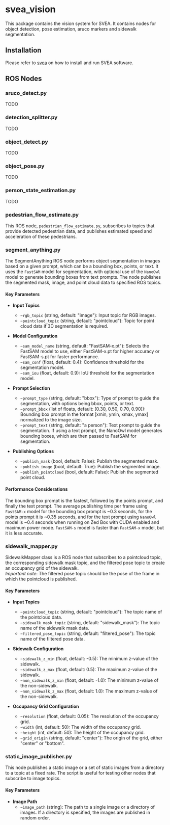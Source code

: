 # svea_vision
This package contains the vision system for SVEA. It contains nodes for object detection, pose estimation, aruco markers and sidewalk segmentation. 

## Installation

Please refer to [svea](https://github.com/KTH-SML/svea) on how to install and run SVEA software.

## ROS Nodes

### aruco_detect.py
TODO

### detection_splitter.py
TODO

### object_detect.py
TODO

### object_pose.py
TODO

### person_state_estimation.py
TODO

### pedestrian_flow_estimate.py
This ROS node, `pedestrian_flow_estimate.py`, subscribes to topics that provide detected pedestrian data, and publishes estimated speed and acceleration of these pedestrians.

### segment_anything.py
The SegmentAnything ROS node performs object segmentation in images based on a given prompt, which can be a bounding box, points, or text. It uses the `FastSAM` model for segmentation, with optional use of the `NanoOwl` model to generate bounding boxes from text prompts. The node publishes the segmented mask, image, and point cloud data to specified ROS topics.

#### Key Parameters
- **Input Topics**
    - `~rgb_topic` (string, default: "image"): Input topic for RGB images.
    - `~pointcloud_topic` (string, default: "pointcloud"): Topic for point cloud data if 3D segmentation is required.

- **Model Configuration**
    - `~sam_model_name` (string, default: "FastSAM-x.pt"): Selects the FastSAM model to use, either FastSAM-x.pt for higher accuracy or FastSAM-s.pt for faster performance.
    - `~sam_conf` (float, default: 0.4): Confidence threshold for the segmentation model.
    - `~sam_iou` (float, default: 0.9): IoU threshold for the segmentation model.

- **Prompt Selection**
    - `~prompt_type` (string, default: "bbox"): Type of prompt to guide the segmentation, with options being bbox, points, or text.
    - `~prompt_bbox` (list of floats, default: [0.30, 0.50, 0.70, 0.90]): Bounding box prompt in the format [xmin, ymin, xmax, ymax] normalized to the image size.
    - `~prompt_text` (string, default: "a person"): Text prompt to guide the segmentation. If using a text prompt, the NanoOwl model generates bounding boxes, which are then passed to FastSAM for segmentation.

- **Publishing Options**
    - `~publish_mask` (bool, default: False): Publish the segmented mask.
    - `~publish_image` (bool, default: True): Publish the segmented image.
    - `~publish_pointcloud` (bool, default: False): Publish the segmented point cloud.

#### Performance Considerations
The bounding box prompt is the fastest, followed by the points prompt, and finally the text prompt. The average publishing time per frame using `FastSAM-x` model for the bounding box prompt is ~0.3 seconds, for the points prompt it is ~0.35 seconds, and for the text prompt using `NanoOwl` model is ~0.4 seconds when running on Zed Box with CUDA enabled and maximum power mode. `FastSAM-s` model is faster than `FastSAM-x` model, but it is less accurate.

### sidewalk_mapper.py
SidewalkMapper class is a ROS node that subscribes to a pointcloud topic, the corresponding sidewalk mask topic, and the filtered pose topic to create an occupancy grid of the sidewalk.  
_Important note_: The filtered pose topic should be the pose of the frame in which the pointcloud is published.

#### Key Parameters
- **Input Topics**
    - `~pointcloud_topic` (string, default: "pointcloud"): The topic name of the pointcloud data.
    - `~sidewalk_mask_topic` (string, default: "sidewalk_mask"): The topic name of the sidewalk mask data.
    - `~filtered_pose_topic` (string, default: "filtered_pose"): The topic name of the filtered pose data.

- **Sidewalk Configuration**
    - `~sidewalk_z_min` (float, default: -0.5): The minimum z-value of the sidewalk.
    - `~sidewalk_z_max` (float, default: 0.5): The maximum z-value of the sidewalk.
    - `~non_sidewalk_z_min` (float, default: -1.0): The minimum z-value of the non-sidewalk.
    - `~non_sidewalk_z_max` (float, default: 1.0): The maximum z-value of the non-sidewalk.

- **Occupancy Grid Configuration**
    - `~resolution` (float, default: 0.05): The resolution of the occupancy grid.
    - `~width` (int, default: 50): The width of the occupancy grid.
    - `~height` (int, default: 50): The height of the occupancy grid.
    - `~grid_origin` (string, default: "center"): The origin of the grid, either "center" or "bottom".

### static_image_publisher.py
This node publishes a static image or a set of static images from a directory to a topic at a fixed rate. The script is useful for testing other nodes that subscribe to image topics.

#### Key Parameters
- **Image Path**
    - `~image_path` (string): The path to a single image or a directory of images. If a directory is specified, the images are published in random order.